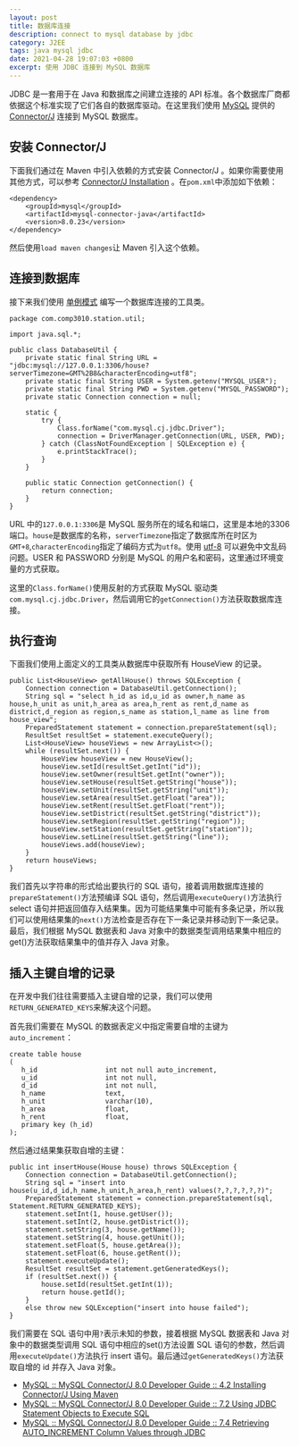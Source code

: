 ```yaml
---
layout: post
title: 数据库连接
description: connect to mysql database by jdbc
category: J2EE
tags: java mysql jdbc
date: 2021-04-28 19:07:03 +0800
excerpt: 使用 JDBC 连接到 MySQL 数据库
---
```


JDBC 是一套用于在 Java 和数据库之间建立连接的 API 标准。各个数据库厂商都依据这个标准实现了它们各自的数据库驱动。在这里我们使用 [MySQL](https://www.mysql.com/) 提供的 [Connector/J](https://dev.mysql.com/downloads/connector/j/) 连接到 MySQL 数据库。

## 安装 Connector/J

下面我们通过在 Maven 中引入依赖的方式安装 Connector/J 。如果你需要使用其他方式，可以参考 [Connector/J Installation](https://dev.mysql.com/doc/connector-j/8.0/en/connector-j-installing.html) 。在`pom.xml`中添加如下依赖：

```
<dependency>
    <groupId>mysql</groupId>
    <artifactId>mysql-connector-java</artifactId>
    <version>8.0.23</version>
</dependency>
```

然后使用`load maven changes`让 Maven 引入这个依赖。

## 连接到数据库

接下来我们使用 [单例模式](https://www.runoob.com/design-pattern/singleton-pattern.html) 编写一个数据库连接的工具类。

```
package com.comp3010.station.util;

import java.sql.*;

public class DatabaseUtil {
    private static final String URL = "jdbc:mysql://127.0.0.1:3306/house?serverTimezone=GMT%2B8&characterEncoding=utf8";
    private static final String USER = System.getenv("MYSQL_USER");
    private static final String PWD = System.getenv("MYSQL_PASSWORD");
    private static Connection connection = null;

    static {
        try {
            Class.forName("com.mysql.cj.jdbc.Driver");
            connection = DriverManager.getConnection(URL, USER, PWD);
        } catch (ClassNotFoundException | SQLException e) {
            e.printStackTrace();
        }
    }

    public static Connection getConnection() {
        return connection;
    }
}
```

URL 中的`127.0.0.1:3306`是 MySQL 服务所在的域名和端口，这里是本地的3306端口。`house`是数据库的名称，`serverTimezone`指定了数据库所在时区为`GMT+8`,`characterEncoding`指定了编码方式为`utf8`。使用 [utf-8](https://stackoverflow.com/questions/2241348/what-is-unicode-utf-8-utf-16) 可以避免中文乱码问题。USER 和 PASSWORD 分别是 MySQL 的用户名和密码，这里通过环境变量的方式获取。

这里的`Class.forName()`使用反射的方式获取 MySQL 驱动类`com.mysql.cj.jdbc.Driver`，然后调用它的`getConnection()`方法获取数据库连接。

## 执行查询

下面我们使用上面定义的工具类从数据库中获取所有 HouseView 的记录。

```
public List<HouseView> getAllHouse() throws SQLException {
    Connection connection = DatabaseUtil.getConnection();
    String sql = "select h_id as id,u_id as owner,h_name as house,h_unit as unit,h_area as area,h_rent as rent,d_name as district,d_region as region,s_name as station,l_name as line from house_view";
    PreparedStatement statement = connection.prepareStatement(sql);
    ResultSet resultSet = statement.executeQuery();
    List<HouseView> houseViews = new ArrayList<>();
    while (resultSet.next()) {
        HouseView houseView = new HouseView();
        houseView.setId(resultSet.getInt("id"));
        houseView.setOwner(resultSet.getInt("owner"));
        houseView.setHouse(resultSet.getString("house"));
        houseView.setUnit(resultSet.getString("unit"));
        houseView.setArea(resultSet.getFloat("area"));
        houseView.setRent(resultSet.getFloat("rent"));
        houseView.setDistrict(resultSet.getString("district"));
        houseView.setRegion(resultSet.getString("region"));
        houseView.setStation(resultSet.getString("station"));
        houseView.setLine(resultSet.getString("line"));
        houseViews.add(houseView);
    }
    return houseViews;
}
```

我们首先以字符串的形式给出要执行的 SQL 语句，接着调用数据库连接的`prepareStatement()`方法预编译 SQL 语句，然后调用`executeQuery()`方法执行 select 语句并把返回值存入结果集。因为可能结果集中可能有多条记录，所以我们可以使用结果集的`next()`方法检查是否存在下一条记录并移动到下一条记录。最后，我们根据 MySQL 数据表和 Java 对象中的数据类型调用结果集中相应的get()方法获取结果集中的值并存入 Java 对象。

## 插入主键自增的记录

在开发中我们往往需要插入主键自增的记录，我们可以使用`RETURN_GENERATED_KEYS`来解决这个问题。

首先我们需要在 MySQL 的数据表定义中指定需要自增的主键为`auto_increment`：

```
create table house
(
   h_id                 int not null auto_increment,
   u_id                 int not null,
   d_id                 int not null,
   h_name               text,
   h_unit               varchar(10),
   h_area               float,
   h_rent               float,
   primary key (h_id)
);
```

然后通过结果集获取自增的主键：

```
public int insertHouse(House house) throws SQLException {
    Connection connection = DatabaseUtil.getConnection();
    String sql = "insert into house(u_id,d_id,h_name,h_unit,h_area,h_rent) values(?,?,?,?,?,?)";
    PreparedStatement statement = connection.prepareStatement(sql, Statement.RETURN_GENERATED_KEYS);
    statement.setInt(1, house.getUser());
    statement.setInt(2, house.getDistrict());
    statement.setString(3, house.getName());
    statement.setString(4, house.getUnit());
    statement.setFloat(5, house.getArea());
    statement.setFloat(6, house.getRent());
    statement.executeUpdate();
    ResultSet resultSet = statement.getGeneratedKeys();
    if (resultSet.next()) {
        house.setId(resultSet.getInt(1));
        return house.getId();
    }
    else throw new SQLException("insert into house failed");
}
```

我们需要在 SQL 语句中用`?`表示未知的参数，接着根据 MySQL 数据表和 Java 对象中的数据类型调用 SQL 语句中相应的set()方法设置 SQL 语句的参数，然后调用`executeUpdate()`方法执行 insert 语句。最后通过`getGeneratedKeys()`方法获取自增的 id 并存入 Java 对象。

- [MySQL :: MySQL Connector/J 8.0 Developer Guide :: 4.2 Installing Connector/J Using Maven](https://dev.mysql.com/doc/connector-j/8.0/en/connector-j-installing-maven.html)
- [MySQL :: MySQL Connector/J 8.0 Developer Guide :: 7.2 Using JDBC Statement Objects to Execute SQL](https://dev.mysql.com/doc/connector-j/8.0/en/connector-j-usagenotes-statements.html)
- [MySQL :: MySQL Connector/J 8.0 Developer Guide :: 7.4 Retrieving AUTO_INCREMENT Column Values through JDBC](https://dev.mysql.com/doc/connector-j/8.0/en/connector-j-usagenotes-last-insert-id.html)